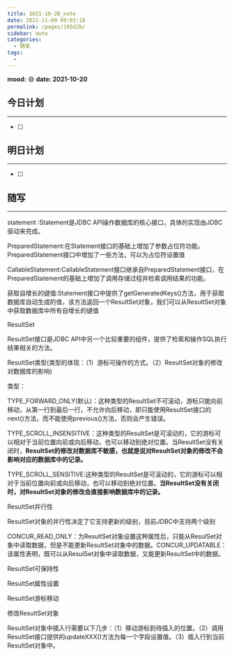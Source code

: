 ```yaml
---
title: 2021-10-20_note
date: 2021-11-09 09:03:18
permalink: /pages/195d2b/
sidebar: auto
categories:
  - 随笔
tags:
  - 
---
```

**mood:** :smile:  									**date: 2021-10-20**  
## 今日计划  
------
- [ ]  
## 明日计划  
------
- [ ]  
## 随写 
------

statement :Statement是JDBC API操作数据库的核心接口，具体的实现由JDBC驱动来完成。

​	PreparedStatement:在Statement接口的基础上增加了参数占位符功能。PreparedStatement接口中增加了一些方法，可以为占位符设置值

​	CallableStatement:CallableStatement接口继承自PreparedStatement接口，在PreparedStatement的基础上增加了调用存储过程并检索调用结果的功能。

获取自增长的键值:Statement接口中提供了getGeneratedKeys()方法，用于获取数据库自动生成的值，该方法返回一个ResultSet对象，我们可以从ResultSet对象中获取数据库中所有自增长的键值



ResultSet

ResultSet接口是JDBC API中另一个比较重要的组件，提供了检索和操作SQL执行结果相关的方法。

ResultSet类型(类型的体现：（1）游标可操作的方式。（2）ResultSet对象的修改对数据库的影响)

类型：

TYPE_FORWARD_ONLY(默认)：这种类型的ResultSet不可滚动，游标只能向前移动，从第一行到最后一行，不允许向后移动，即只能使用ResultSet接口的next()方法，而不能使用previous()方法，否则会产生错误。

TYPE_SCROLL_INSENSITIVE：这种类型的ResultSet是可滚动的，它的游标可以相对于当前位置向前或向后移动，也可以移动到绝对位置。当ResultSet没有关闭时，**ResultSet的修改对数据库不敏感，也就是说对ResultSet对象的修改不会影响对应的数据库中的记录。**

TYPE_SCROLL_SENSITIVE:这种类型的ResultSet是可滚动的，它的游标可以相对于当前位置向前或向后移动，也可以移动到绝对位置。**当ResultSet没有关闭时，对ResultSet对象的修改会直接影响数据库中的记录。**



ResultSet并行性

ResultSet对象的并行性决定了它支持更新的级别，目前JDBC中支持两个级别

CONCUR_READ_ONLY：为ResultSet对象设置这种属性后，只能从ResulSet对象中读取数据，但是不能更新ResultSet对象中的数据。CONCUR_UPDATABLE：该属性表明，既可以从ResulSet对象中读取数据，又能更新ResultSet中的数据。

ResultSet可保持性

ResultSet属性设置

ResultSet游标移动

修改ResultSet对象

​	ResultSet对象中插入行需要以下几步：（1）移动游标到待插入的位置。（2）调用ResultSet接口提供的updateXXX()方法为每一个字段设置值。（3）插入行到当前ResultSet对象中。

